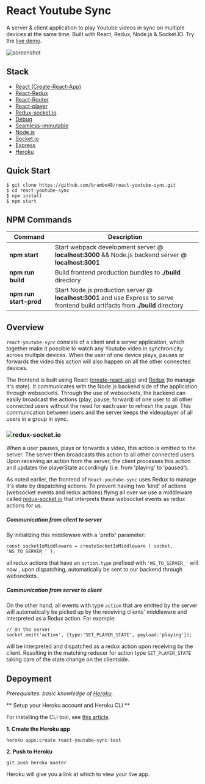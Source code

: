 # React Youtube Sync

A server & client application to play Youtube videos in sync on multiple devices at the same time. Built with React, Redux, Node.js & Socket.IO. Try the [live demo](https://react-youtube-sync.herokuapp.com).

![screenshot](https://user-images.githubusercontent.com/6198229/31607425-929b75e0-b26c-11e7-8500-dbd5323741d2.gif)


Stack
-----

- [React (Create-React-App)](https://github.com/facebookincubator/create-react-app)
- [React-Redux](https://github.com/reactjs/react-redux)
- [React-Router](https://github.com/ReactTraining/react-router)
- [React-player](https://github.com/CookPete/react-player)
- [Redux-socket.io](https://github.com/itaylor/redux-socket.io)
- [Debug](https://github.com/visionmedia/debug)
- [Seamless-immutable](https://github.com/rtfeldman/seamless-immutable)
- [Node.js](https://nodejs.org)
- [Socket.io](https://github.com/socketio/socket.io)
- [Express](https://github.com/expressjs/express)
- [Heroku](https://www.heroku.com/)


Quick Start
-----------

```shell
$ git clone https://github.com/brambo48/react-youtube-sync.git
$ cd react-youtube-sync
$ npm install
$ npm start
```


NPM Commands
------------

|Command|Description|
|---|---|
|**npm start**|Start webpack development server @ **localhost:3000** && Node.js backend server @ **localhost:3001**|
|**npm run build**|Build frontend production bundles to **./build** directory|
|**npm run start-prod**|Start Node.js production server @ **localhost:3001** and use Express to serve frontend build artifacts from **./build** directory|


Overview
------------
`react-youtube-sync` consists of a client and a server application, which together make it possible to watch any Youtube video in synchronicity across multiple devices. When the user of one device plays, pauses or forwards the video this action will also happen on all the other connected devices.

The frontend is built using React ([create-react-app](https://github.com/facebookincubator/create-react-app)) and [Redux](https://github.com/reactjs/redux) (to manage it's state).  It communicates with the Node.js backend side of the application through websockets. Through the use of websockets, the backend can easily broadcast the actions (play, pause, forward) of one user to all other connected users without the need for each user to refresh the page. This communication between users and the server keeps the videoplayer of all users in a group in sync. 

### ![redux-socket.io]()
When a user pauses, plays or forwards a video, this action is emitted to the server. The server then broadcasts this action to all other connected users. Upon receiving an action from the server, the client processes this action and updates the playerState accordingly (i.e. from 'playing' to 'paused'). 

As noted earlier, the frontend of `React-youtube-sync` uses Redux to manage it's state by dispatching actions. To prevent having two ‘kind’ of actions (websocket events and redux actions) flying all over we use a middleware called [redux-socket.io](https://github.com/itaylor/redux-socket.io) that interprets these websocket events as redux actions for us.

##### Communication from client to server
By initializing this middleware with a 'prefix' parameter:
```shell 
const socketIoMiddleware = createSocketIoMiddleware ( socket, 'WS_TO_SERVER_' );
```
all redux actions that have an `action.type` prefixed with `'WS_TO_SERVER_'` will now , upon dispatching, automatically be sent to our backend through websockets. 

##### Communication from server to client
On the other hand, all events with type `action` that are emitted by the server will automatically be picked up by the receiving clients' middleware and interpreted as a Redux action. For example:
```shell 
// On the server
socket.emit('action', {type:'SET_PLAYER_STATE', payload:'playing'});
```
will be interpreted and dispatched as a redux action upon receiving by the client. Resulting in the matching reducer for action type `SET_PLAYER_STATE` taking care of the state change on the clientside. 

Depoyment
------------

*Prerequisites: basic knowledge of [Heroku](https://www.heroku.com/).*

** Setup your Heroku account and Heroku CLI **

For installing the CLI tool, see [this article](https://devcenter.heroku.com/articles/heroku-command-line).

**1. Create the Heroku app**

```
heroku apps:create react-youtube-sync-test
```

**2. Push to Heroku**

```
git push heroku master
```

Heroku will give you a link at which to view your live app.